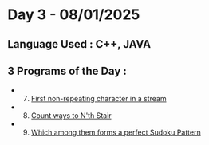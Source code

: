 # Day 3 - 08/01/2025
## Language Used : **C++**, **JAVA**
## 3 Programs of the Day :    
   - 7. [First non-repeating character in a stream](https://leetcode.com/problems/first-unique-character-in-a-string/description/)
   - 8. [Count ways to N'th Stair](https://leetcode.com/problems/find-number-of-ways-to-reach-the-k-th-stair/description/)
   - 9. [Which among them forms a perfect Sudoku Pattern](https://leetcode.com/problems/valid-sudoku/description/)
##
